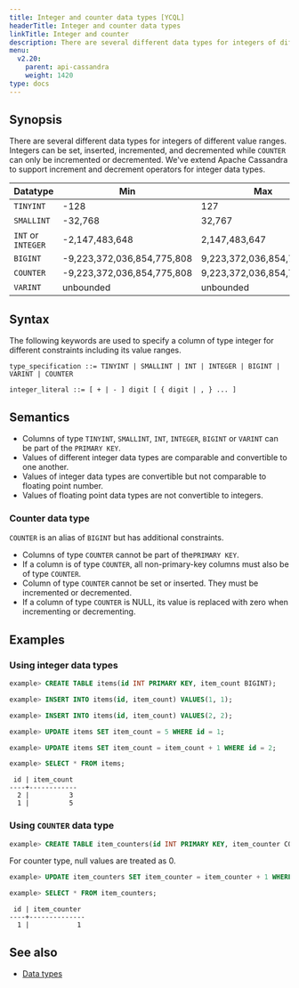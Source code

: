 ```yaml
---
title: Integer and counter data types [YCQL]
headerTitle: Integer and counter data types
linkTitle: Integer and counter
description: There are several different data types for integers of different value ranges. Integers can be set, inserted, incremented, and decremented.
menu:
  v2.20:
    parent: api-cassandra
    weight: 1420
type: docs
---
```


## Synopsis

There are several different data types for integers of different value ranges. Integers can be set, inserted, incremented, and decremented while `COUNTER` can only be incremented or decremented. We've extend Apache Cassandra to support increment and decrement operators for integer data types.

Datatype | Min | Max |
---------|-----|-----|
`TINYINT` | -128 | 127 |
`SMALLINT` | -32,768 | 32,767 |
`INT` or `INTEGER` | -2,147,483,648 | 2,147,483,647 |
`BIGINT` | -9,223,372,036,854,775,808 | 9,223,372,036,854,775,807 |
`COUNTER` | -9,223,372,036,854,775,808 | 9,223,372,036,854,775,807 |
`VARINT` | unbounded | unbounded |

## Syntax

The following keywords are used to specify a column of type integer for different constraints including its value ranges.

```
type_specification ::= TINYINT | SMALLINT | INT | INTEGER | BIGINT | VARINT | COUNTER

integer_literal ::= [ + | - ] digit [ { digit | , } ... ]
```

## Semantics

- Columns of type `TINYINT`, `SMALLINT`, `INT`, `INTEGER`, `BIGINT` or `VARINT` can be part of the `PRIMARY KEY`.
- Values of different integer data types are comparable and convertible to one another.
- Values of integer data types are convertible but not comparable to floating point number.
- Values of floating point data types are not convertible to integers.

### Counter data type

`COUNTER` is an alias of `BIGINT` but has additional constraints.

- Columns of type `COUNTER` cannot be part of the`PRIMARY KEY`.
- If a column is of type `COUNTER`, all non-primary-key columns must also be of type `COUNTER`.
- Column of type `COUNTER` cannot be set or inserted. They must be incremented or decremented.
- If a column of type `COUNTER` is NULL, its value is replaced with zero when incrementing or decrementing.

## Examples

### Using integer data types

```sql
example> CREATE TABLE items(id INT PRIMARY KEY, item_count BIGINT);
```

```sql
example> INSERT INTO items(id, item_count) VALUES(1, 1);
```

```sql
example> INSERT INTO items(id, item_count) VALUES(2, 2);
```

```sql
example> UPDATE items SET item_count = 5 WHERE id = 1;
```

```sql
example> UPDATE items SET item_count = item_count + 1 WHERE id = 2;
```

```sql
example> SELECT * FROM items;
```

```
 id | item_count
----+------------
  2 |          3
  1 |          5
```

### Using `COUNTER` data type

```sql
example> CREATE TABLE item_counters(id INT PRIMARY KEY, item_counter COUNTER);
```

For counter type, null values are treated as 0.

```sql
example> UPDATE item_counters SET item_counter = item_counter + 1 WHERE id = 1;
```

```sql
example> SELECT * FROM item_counters;
```

```
 id | item_counter
----+--------------
  1 |            1
```

## See also

- [Data types](..#data-types)
